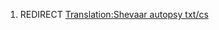 1.  REDIRECT [Translation:Shevaar autopsy
    txt/cs](Translation:Shevaar_autopsy_txt/cs "wikilink")